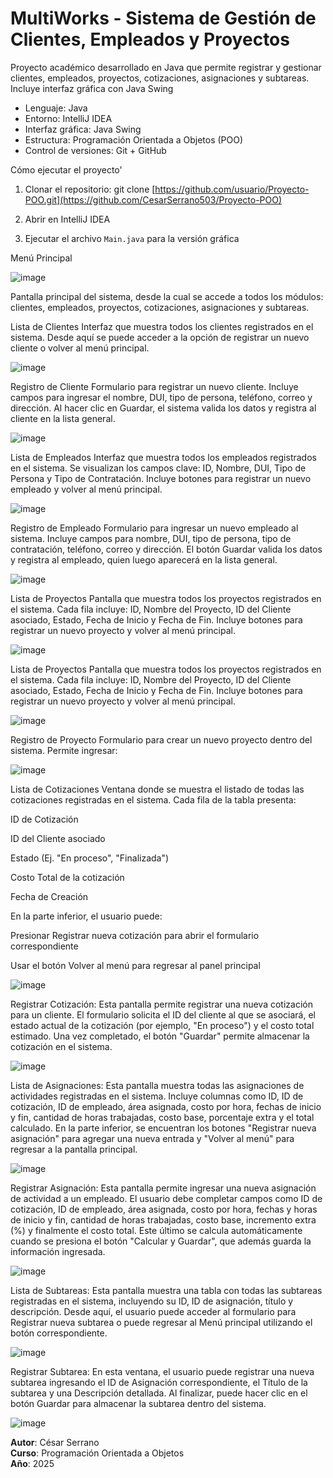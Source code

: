 # MultiWorks - Sistema de Gestión de Clientes, Empleados y Proyectos

Proyecto académico desarrollado en Java que permite registrar y gestionar clientes, empleados, proyectos, cotizaciones, asignaciones y subtareas. Incluye interfaz gráfica con Java Swing 

- Lenguaje: Java
- Entorno: IntelliJ IDEA
- Interfaz gráfica: Java Swing
- Estructura: Programación Orientada a Objetos (POO)
- Control de versiones: Git + GitHub

Cómo ejecutar el proyecto'

1. Clonar el repositorio:
   git clone [https://github.com/usuario/Proyecto-POO.git](https://github.com/CesarSerrano503/Proyecto-POO)

2. Abrir en IntelliJ IDEA

3. Ejecutar el archivo `Main.java` para la versión gráfica


Menú Principal

![image](https://github.com/user-attachments/assets/9de5d363-aa51-47a6-bf98-f12f2aaed021)

Pantalla principal del sistema, desde la cual se accede a todos los módulos: clientes, empleados, proyectos, cotizaciones, asignaciones y subtareas.

 Lista de Clientes
Interfaz que muestra todos los clientes registrados en el sistema. Desde aquí se puede acceder a la opción de registrar un nuevo cliente o volver al menú principal.

![image](https://github.com/user-attachments/assets/69ab72c7-c131-4986-a2b9-11e60f439c31)

Registro de Cliente
Formulario para registrar un nuevo cliente. Incluye campos para ingresar el nombre, DUI, tipo de persona, teléfono, correo y dirección.
Al hacer clic en Guardar, el sistema valida los datos y registra al cliente en la lista general.

![image](https://github.com/user-attachments/assets/2a99c586-8ed7-477b-9e15-d5ae47349947)


 Lista de Empleados
Interfaz que muestra todos los empleados registrados en el sistema. Se visualizan los campos clave: ID, Nombre, DUI, Tipo de Persona y Tipo de Contratación.
Incluye botones para registrar un nuevo empleado y volver al menú principal.

![image](https://github.com/user-attachments/assets/04d9b16f-c4c5-460e-af3b-3043b651b634)

Registro de Empleado
Formulario para ingresar un nuevo empleado al sistema. Incluye campos para nombre, DUI, tipo de persona, tipo de contratación, teléfono, correo y dirección.
El botón Guardar valida los datos y registra al empleado, quien luego aparecerá en la lista general.

![image](https://github.com/user-attachments/assets/c839f42e-b973-4537-8a7d-084d057e84d4)

 Lista de Proyectos
Pantalla que muestra todos los proyectos registrados en el sistema. Cada fila incluye: ID, Nombre del Proyecto, ID del Cliente asociado, Estado, Fecha de Inicio y Fecha de Fin.
Incluye botones para registrar un nuevo proyecto y volver al menú principal.

![image](https://github.com/user-attachments/assets/7f549d5f-f04a-4b73-98a4-932b00ae8967)

 Lista de Proyectos
Pantalla que muestra todos los proyectos registrados en el sistema. Cada fila incluye: ID, Nombre del Proyecto, ID del Cliente asociado, Estado, Fecha de Inicio y Fecha de Fin.
Incluye botones para registrar un nuevo proyecto y volver al menú principal.

![image](https://github.com/user-attachments/assets/3bed100e-efde-4502-8d28-bcd32cc8bdc8)


Registro de Proyecto
Formulario para crear un nuevo proyecto dentro del sistema. Permite ingresar:

![image](https://github.com/user-attachments/assets/896ba32d-b182-4ad8-8a72-18446cc325b8)

Lista de Cotizaciones
Ventana donde se muestra el listado de todas las cotizaciones registradas en el sistema.
Cada fila de la tabla presenta:

ID de Cotización

ID del Cliente asociado

Estado (Ej. "En proceso", "Finalizada")

Costo Total de la cotización

Fecha de Creación

En la parte inferior, el usuario puede:

Presionar Registrar nueva cotización para abrir el formulario correspondiente

Usar el botón Volver al menú para regresar al panel principal

![image](https://github.com/user-attachments/assets/80df4e22-0d34-4b91-ab33-278ecf6f8f97)

 Registrar Cotización: Esta pantalla permite registrar una nueva cotización para un cliente. 
 El formulario solicita el ID del cliente al que se asociará, el estado actual de la cotización (por ejemplo, "En proceso") y el costo total estimado. Una vez completado, el botón "Guardar" permite almacenar la cotización en el sistema.
 
![image](https://github.com/user-attachments/assets/55c6bd45-3790-4bca-a941-356f3c3b3cd6)

 Lista de Asignaciones: Esta pantalla muestra todas las asignaciones de actividades registradas en el sistema. Incluye columnas como ID, ID de cotización, ID de empleado, área asignada, costo por hora, fechas de inicio y fin, cantidad de 
 horas trabajadas, costo base, porcentaje extra y el total calculado. En la parte inferior, se encuentran los botones "Registrar nueva asignación" para agregar una nueva entrada y "Volver al menú" para regresar a la pantalla principal.
 
![image](https://github.com/user-attachments/assets/0b471649-fbf3-4f74-b6bf-bd1a041e59a2)


 Registrar Asignación: Esta pantalla permite ingresar una nueva asignación de actividad a 
 un empleado. El usuario debe completar campos como ID de cotización, ID de empleado, área asignada, costo por hora, fechas y horas de inicio y fin, cantidad de horas trabajadas, costo base, incremento extra (%) y finalmente el costo total.
 Este último se calcula automáticamente cuando se presiona el botón "Calcular y Guardar", que además guarda la información ingresada.
 
![image](https://github.com/user-attachments/assets/e11d4c58-1d60-4dd0-a3f6-add849f57007)


Lista de Subtareas: Esta pantalla muestra una tabla con todas las subtareas registradas en el sistema, incluyendo su ID, ID de asignación, título y descripción. Desde aquí, el usuario puede acceder al formulario para Registrar nueva subtarea o puede regresar al 
Menú principal utilizando el botón correspondiente.

![image](https://github.com/user-attachments/assets/9cb6dd95-49ed-441b-8da4-2db95c34236f)

Registrar Subtarea: En esta ventana, el usuario puede registrar una nueva subtarea ingresando el ID de Asignación correspondiente, el Título de la subtarea y una Descripción detallada. Al finalizar, puede hacer clic en el botón Guardar para almacenar la 
subtarea dentro del sistema.

![image](https://github.com/user-attachments/assets/395838c1-8cac-40d0-8306-6df72237e044)











**Autor**: César Serrano  
**Curso**: Programación Orientada a Objetos  
**Año**: 2025
